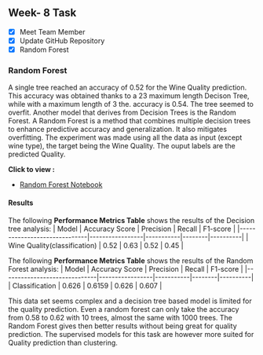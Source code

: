 ## Week- 8 Task
- [x] Meet Team Member 
- [x] Update GitHub Repository 
- [x] Random Forest

### Random Forest
A single tree reached an accuracy of 0.52 for the Wine Quality prediction. This accuracy was obtained thanks to a 23 maximum length Decison Tree, while with a maximum length of 3 the. accuracy is 0.54. The tree seemed to overfit. 
Another model that derives from Decision Trees is the Random Forest. A Random Forest is a method that combines multiple decision trees to enhance predictive accuracy and generalization. It also mitigates overfitting. The experiment was made using all the data as input (except wine type), the target being the Wine Quality. The ouput labels are the predicted Quality. 

**Click to view :**
- [Random Forest Notebook](https://github.com/dmml-heriot-watt/group-coursework-dmml_cw/blob/main/notebooks/DecisionTreeQuality.ipynb)
  
#### Results
The following **Performance Metrics Table** shows the results of the Decision tree analysis:
| Model                        | Accuracy Score | Precision | Recall | F1-score |
|------------------------------|-----------------|-----------|--------|----------|
| Wine Quality(classification)        |      0.52      |    0.63    |   0.52  |   0.45    |

The following **Performance Metrics Table** shows the results of the Random Forest analysis:
| Model                        | Accuracy Score | Precision | Recall | F1-score |
|------------------------------|-----------------|-----------|--------|----------|
| Classification        |      0.626      |    0.6159    |   0.626  |   0.607    |

This data set seems complex and a decision tree based model is limited for the quality prediction. Even a random forest can only take the accuracy from 0.58 to 0.62 with 10 trees, almost the same with 1000 trees. The Random Forest gives then better results without being great for quality prediction. The supervised models for this task are however more suited for Quality prediction than clustering. 
